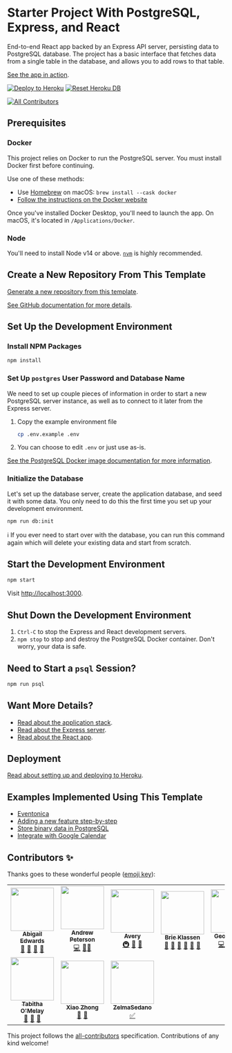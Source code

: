 # Starter Project With PostgreSQL, Express, and React

End-to-end React app backed by an Express API server, persisting data to
PostgreSQL database. The project has a basic interface that fetches data from a
single table in the database, and allows you to add rows to that table.

[See the app in action][live].

[![Deploy to Heroku][deploy-badge]][deploy-workflow]
[![Reset Heroku DB][reset-badge]][reset-workflow]

<!-- ALL-CONTRIBUTORS-BADGE:START - Do not remove or modify this section -->

[![All Contributors](https://img.shields.io/badge/all_contributors-10-orange.svg?style=flat-square)](#contributors-)

<!-- ALL-CONTRIBUTORS-BADGE:END -->

## Prerequisites

### Docker

This project relies on Docker to run the PostgreSQL server. You must install
Docker first before continuing.

Use one of these methods:

- Use [Homebrew][] on macOS: `brew install --cask docker`
- [Follow the instructions on the Docker website][docker-www]

Once you've installed Docker Desktop, you'll need to launch the app. On macOS,
it's located in `/Applications/Docker`.

### Node

You'll need to install Node v14 or above. [`nvm`][nvm] is highly recommended.

## Create a New Repository From This Template

[Generate a new repository from this template](https://github.com/gsong/express-react-project-starter/generate).

[See GitHub documentation for more details](https://docs.github.com/en/repositories/creating-and-managing-repositories/creating-a-repository-from-a-template).

## Set Up the Development Environment

### Install NPM Packages

```sh
npm install
```

### Set Up `postgres` User Password and Database Name

We need to set up couple pieces of information in order to start a new
PostgreSQL server instance, as well as to connect to it later from the Express
server.

1. Copy the example environment file

   ```sh
   cp .env.example .env
   ```

2. You can choose to edit `.env` or just use as-is.

[See the PostgreSQL Docker image documentation for more
information][dh-postgres].

### Initialize the Database

Let's set up the database server, create the application database, and seed it
with some data. You only need to do this the first time you set up your
development environment.

```sh
npm run db:init
```

ℹ️ If you ever need to start over with the database, you can run this command
again which will delete your existing data and start from scratch.

## Start the Development Environment

```sh
npm start
```

Visit <http://localhost:3000>.

## Shut Down the Development Environment

1. `Ctrl-C` to stop the Express and React development servers.
1. `npm stop` to stop and destroy the PostgreSQL Docker container. Don't worry,
   your data is safe.

## Need to Start a `psql` Session?

```sh
npm run psql
```

## Want More Details?

- [Read about the application stack](docs/application-stack.md).
- [Read about the Express server](server/README.md).
- [Read about the React app](app/README.md).

## Deployment

[Read about setting up and deploying to Heroku](docs/deployment.md).

## Examples Implemented Using This Template

- [Eventonica](https://github.com/gsong/express-react-project-starter/pull/25)
- [Adding a new feature step-by-step](https://github.com/gsong/express-react-project-starter/pull/29)
- [Store binary data in PostgreSQL](https://github.com/gsong/express-react-project-starter/pull/36)
- [Integrate with Google Calendar](https://github.com/gsong/express-react-project-starter/pull/3)

[deploy-badge]: https://github.com/gsong/express-react-project-starter/actions/workflows/deploy.yaml/badge.svg
[deploy-workflow]: https://github.com/gsong/express-react-project-starter/actions/workflows/deploy.yaml
[dh-postgres]: https://hub.docker.com/_/postgres
[docker-www]: https://docs.docker.com/get-docker/
[homebrew]: https://brew.sh
[live]: https://tt-express-react-example.herokuapp.com
[nvm]: https://github.com/nvm-sh/nvm
[reset-badge]: https://github.com/gsong/express-react-project-starter/actions/workflows/reset-db.yml/badge.svg
[reset-workflow]: https://github.com/gsong/express-react-project-starter/actions/workflows/reset-db.yml

## Contributors ✨

Thanks goes to these wonderful people ([emoji key](https://allcontributors.org/docs/en/emoji-key)):

<!-- ALL-CONTRIBUTORS-LIST:START - Do not remove or modify this section -->
<!-- prettier-ignore-start -->
<!-- markdownlint-disable -->
<table>
  <tr>
    <td align="center"><a href="https://github.com/aedward8"><img src="https://avatars.githubusercontent.com/u/63216164?v=4?s=100" width="100px;" alt=""/><br /><sub><b>Abigail Edwards</b></sub></a><br /><a href="https://github.com/gsong/express-react-project-starter/issues?q=author%3Aaedward8" title="Bug reports">🐛</a> <a href="#ideas-aedward8" title="Ideas, Planning, & Feedback">🤔</a> <a href="#question-aedward8" title="Answering Questions">💬</a> <a href="#userTesting-aedward8" title="User Testing">📓</a></td>
    <td align="center"><a href="http://blog.ndpsoftware.com/"><img src="https://avatars.githubusercontent.com/u/54177?v=4?s=100" width="100px;" alt=""/><br /><sub><b>Andrew Peterson</b></sub></a><br /><a href="https://github.com/gsong/express-react-project-starter/commits?author=ndp" title="Code">💻</a> <a href="#mentoring-ndp" title="Mentoring">🧑‍🏫</a></td>
    <td align="center"><a href="https://github.com/carbonsoda"><img src="https://avatars.githubusercontent.com/u/22334165?v=4?s=100" width="100px;" alt=""/><br /><sub><b>Avery</b></sub></a><br /><a href="#infra-carbonsoda" title="Infrastructure (Hosting, Build-Tools, etc)">🚇</a> <a href="https://github.com/gsong/express-react-project-starter/pulls?q=is%3Apr+reviewed-by%3Acarbonsoda" title="Reviewed Pull Requests">👀</a> <a href="#userTesting-carbonsoda" title="User Testing">📓</a></td>
    <td align="center"><a href="https://github.com/sunnybrie"><img src="https://avatars.githubusercontent.com/u/76143251?v=4?s=100" width="100px;" alt=""/><br /><sub><b>Brie Klassen</b></sub></a><br /><a href="https://github.com/gsong/express-react-project-starter/issues?q=author%3Asunnybrie" title="Bug reports">🐛</a> <a href="https://github.com/gsong/express-react-project-starter/commits?author=sunnybrie" title="Documentation">📖</a> <a href="#ideas-sunnybrie" title="Ideas, Planning, & Feedback">🤔</a> <a href="#question-sunnybrie" title="Answering Questions">💬</a> <a href="https://github.com/gsong/express-react-project-starter/pulls?q=is%3Apr+reviewed-by%3Asunnybrie" title="Reviewed Pull Requests">👀</a> <a href="#userTesting-sunnybrie" title="User Testing">📓</a></td>
    <td align="center"><a href="https://github.com/gsong"><img src="https://avatars.githubusercontent.com/u/607420?v=4?s=100" width="100px;" alt=""/><br /><sub><b>George Song</b></sub></a><br /><a href="https://github.com/gsong/express-react-project-starter/commits?author=gsong" title="Code">💻</a> <a href="https://github.com/gsong/express-react-project-starter/commits?author=gsong" title="Documentation">📖</a> <a href="#infra-gsong" title="Infrastructure (Hosting, Build-Tools, etc)">🚇</a> <a href="#maintenance-gsong" title="Maintenance">🚧</a></td>
    <td align="center"><a href="https://github.com/jenhuynh"><img src="https://avatars.githubusercontent.com/u/15962197?v=4?s=100" width="100px;" alt=""/><br /><sub><b>Jen Huynh</b></sub></a><br /><a href="https://github.com/gsong/express-react-project-starter/issues?q=author%3Ajenhuynh" title="Bug reports">🐛</a> <a href="#userTesting-jenhuynh" title="User Testing">📓</a></td>
    <td align="center"><a href="https://github.com/m3ia"><img src="https://avatars.githubusercontent.com/u/38749469?v=4?s=100" width="100px;" alt=""/><br /><sub><b>Meia</b></sub></a><br /><a href="https://github.com/gsong/express-react-project-starter/commits?author=m3ia" title="Documentation">📖</a></td>
  </tr>
  <tr>
    <td align="center"><a href="https://www.tabbykatz.com/"><img src="https://avatars.githubusercontent.com/u/55110763?v=4?s=100" width="100px;" alt=""/><br /><sub><b>Tabitha O'Melay</b></sub></a><br /><a href="https://github.com/gsong/express-react-project-starter/issues?q=author%3Atabbykatz" title="Bug reports">🐛</a> <a href="#question-tabbykatz" title="Answering Questions">💬</a> <a href="https://github.com/gsong/express-react-project-starter/pulls?q=is%3Apr+reviewed-by%3Atabbykatz" title="Reviewed Pull Requests">👀</a></td>
    <td align="center"><a href="https://github.com/xiaozhong21"><img src="https://avatars.githubusercontent.com/u/11522217?v=4?s=100" width="100px;" alt=""/><br /><sub><b>Xiao Zhong</b></sub></a><br /><a href="#question-xiaozhong21" title="Answering Questions">💬</a> <a href="#userTesting-xiaozhong21" title="User Testing">📓</a></td>
    <td align="center"><a href="https://github.com/ZelmaSedano"><img src="https://avatars.githubusercontent.com/u/55029831?v=4?s=100" width="100px;" alt=""/><br /><sub><b>ZelmaSedano</b></sub></a><br /><a href="#tutorial-ZelmaSedano" title="Tutorials">✅</a></td>
  </tr>
</table>

<!-- markdownlint-restore -->
<!-- prettier-ignore-end -->

<!-- ALL-CONTRIBUTORS-LIST:END -->

This project follows the [all-contributors](https://github.com/all-contributors/all-contributors) specification. Contributions of any kind welcome!

